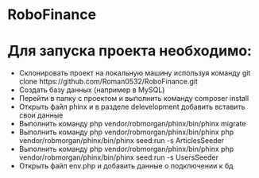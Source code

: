 # RoboFinance

# Для запуска проекта необходимо:
<ul>
  <li>Склонировать проект на локальную машину используя команду git clone https://github.com/Roman0532/RoboFinance.git</li>
  <li>Создать базу данных (например в MySQL)</li>
  <li>Перейти в папку с проектом и выполнить команду composer install</li>
  <li>Открыть файл phinx и в разделе delevelopment добавить вставить свои данные</li>
  <li>Выполнить команду php vendor/robmorgan/phinx/bin/phinx migrate</li>
  <li>Выполнить команду php vendor/robmorgan/phinx/bin/phinx php vendor/robmorgan/phinx/bin/phinx seed:run -s ArticlesSeeder</li>
  <li>Выполнить команду php vendor/robmorgan/phinx/bin/phinx php vendor/robmorgan/phinx/bin/phinx seed:run -s UsersSeeder</li>
  <li>Открыть файл env.php и добавить данные о подключении к бд</li>
  </ul>
